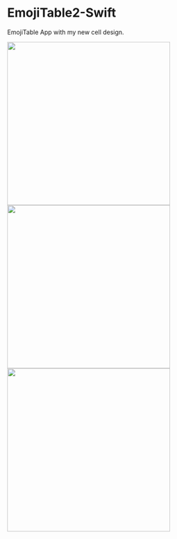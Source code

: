 # EmojiTable2-Swift
EmojiTable App with my new cell design.



<p float="left">

<img src="https://user-images.githubusercontent.com/113794954/213492984-2e1cc035-fd1a-4a3e-ba54-5728952729e5.png" width="375"/>
<img src="https://user-images.githubusercontent.com/113794954/213492974-c3872c55-6141-49e7-8e46-fc7c8ab4de9a.png" width="375"/>
<img src="https://user-images.githubusercontent.com/113794954/213492982-485c2676-b94a-47d4-94ea-44f682c69c5e.png" width="375"/>

